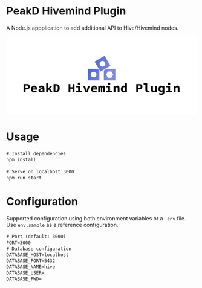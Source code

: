 # PeakD Hivemind Plugin

A Node.js appplication to add additional API to Hive/Hivemind nodes.

![cover](./resources/cover.png)

# Usage

```
# Install dependencies
npm install

# Serve on localhost:3000
npm run start
```

# Configuration

Supported configuration using both environment variables or a `.env` file. Use `env.sample` as a reference configuration.

```
# Port (default: 3000)
PORT=3000
# Database configuration
DATABASE_HOST=localhost
DATABASE_PORT=5432
DATABASE_NAME=hive
DATABASE_USER=
DATABASE_PWD=
```
